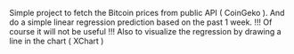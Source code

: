 Simple project to fetch the Bitcoin prices from public API ( CoinGeko ).
And do a simple linear regression prediction based on the past 1 week.
!!! Of course it will not be useful !!!
Also to visualize the regression by drawing a line in the chart ( XChart )
